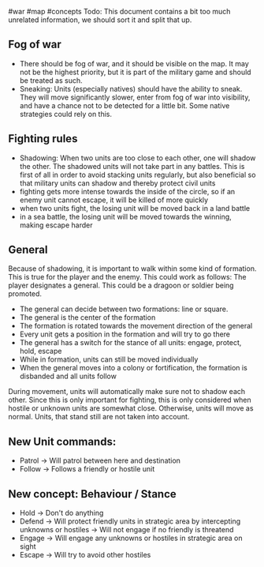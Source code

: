 #war #map #concepts
Todo: This document contains a bit too much unrelated information, we should sort it and split that up.
## Fog of war
- There should be fog of war, and it should be visible on the map. It may not be the highest priority, but it is part of the military game and should be treated as such.
- Sneaking: Units (especially natives) should have the ability to sneak. They will move significantly slower, enter from fog of war into visibility, and have a chance not to be detected for a little bit. Some native strategies could rely on this.
## Fighting rules
- Shadowing: When two units are too close to each other, one will shadow the other. The shadowed units will not take part in any battles. This is first of all in order to avoid stacking units regularly, but also beneficial so that military units can shadow and thereby protect civil units
- fighting gets more intense towards the inside of the circle, so if an enemy unit cannot escape, it will be killed of more quickly
- when two units fight, the losing unit will be moved back in a land battle
- in a sea battle, the losing unit will be moved towards the winning, making escape harder
## General
Because of shadowing, it is important to walk within some kind of formation. This is true for the player and the enemy. This could work as follows:
The player designates a general. This could be a dragoon or soldier being promoted.
- The general can decide between two formations: line or square.
- The general is the center of the formation
- The formation is rotated towards the movement direction of the general
- Every unit gets a position in the formation and will try to go there
- The general has a switch for the stance of all units: engage, protect, hold, escape
- While in formation, units can still be moved individually
- When the general moves into a colony or fortification, the formation is disbanded and all units follow

During movement, units will automatically make sure not to shadow each other. Since this is only important for fighting, this is only considered when hostile or unknown units are somewhat close. Otherwise, units will move as normal. Units, that stand still are not taken into account.

## New Unit commands:
- Patrol
 -> Will patrol between here and destination
- Follow
 -> Follows a friendly or hostile unit

## New concept: Behaviour / Stance
- Hold
 -> Don't do anything
- Defend
 -> Will protect friendly units in strategic area by intercepting unknowns or hostiles
 -> Will not engage if no friendly is threatend
- Engage
 -> Will engage any unknowns or hostiles in strategic area on sight
- Escape
 -> Will try to avoid other hostiles



